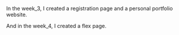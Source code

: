In the week_3, I created a registration page and a personal portfolio website.

And in the week_4, I created a flex page.
